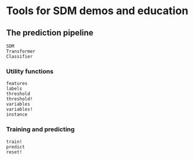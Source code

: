 # Tools for SDM demos and education

## The prediction pipeline

```@docs
SDM
Transformer
Classifier
```

### Utility functions

```@docs
features
labels
threshold
threshold!
variables
variables!
instance
```

### Training and predicting

```@docs
train!
predict
reset!
```
